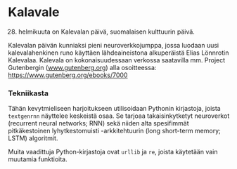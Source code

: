 # Kalavale

28. helmikuuta on Kalevalan päivä, suomalaisen kulttuurin päivä.

Kalevalan päivän kunniaksi pieni neuroverkkojumppa, jossa luodaan uusi kalevalahenkinen runo käyttäen lähdeaineistona alkuperäistä Elias Lönnrotin Kalevalaa. Kalevala on kokonaisuudessaan verkossa saatavilla mm. Project Gutenbergin (www.gutenberg.org) alla osoitteessa: https://www.gutenberg.org/ebooks/7000

### Tekniikasta

Tähän kevytmieliseen harjoitukseen utilisoidaan Pythonin kirjastoja, joista `textgenrnn` näyttelee keskeistä osaa. Se tarjoaa takaisinkytketyt neuroverkot (recurrent neural networks; RNN) sekä niiden alta spesifimmät pitkäkestoinen lyhytkestomuisti -arkkitehtuurin (long short-term memory; LSTM) algoritmit.

Muita vaadittuja Python-kirjastoja ovat `urllib` ja `re`, joista käytetään vain muutamia funktioita.
